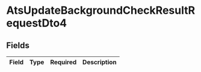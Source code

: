 # AtsUpdateBackgroundCheckResultRequestDto4


## Fields

| Field       | Type        | Required    | Description |
| ----------- | ----------- | ----------- | ----------- |